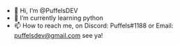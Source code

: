 - 👋 Hi, I’m @PuffelsDEV
- 🌱 I’m currently learning python
- 📫 How to reach me, on Discord: Puffels#1188 or Email: puffelsdev@gmail.com see ya!
